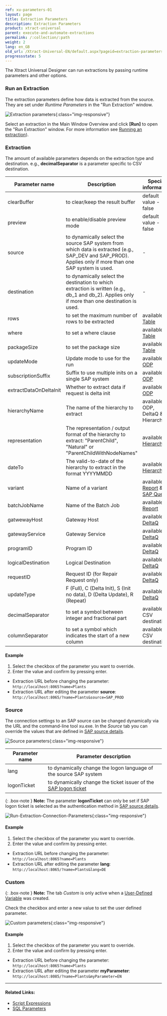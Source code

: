 ```yaml
---
ref: xu-parameters-01
layout: page
title: Extraction Parameters
description: Extraction Parameters
product: xtract-universal
parent: execute-and-automate-extractions
permalink: /:collection/:path
weight: 2
lang: en_GB
old_url: /Xtract-Universal-EN/default.aspx?pageid=extraction-parameters
progressstate: 5
---
```


The Xtract Universal Designer can run extractions by passing runtime parameters and other options.

### Run an Extraction

The extraction parameters define how data is extracted from the source.
They are set under *Runtime Parameters* in the "Run Extraction" window.


![Extraction parameters](/img/content/xu/xu_run_extraction_param_gen_2.png){:class="img-responsive"}

Select an extraction in the Main Window Overview and click 
**[Run]** to open the "Run Extraction" window. For more information see [Running an extraction](../getting-started/run-an-extraction)).


### Extraction

The amount of available parameters depends on the extraction type and destination.
e.g., **decimalSeparator** is a parameter specific to CSV destination.

Parameter name | Description | Special information
------------ | ------------- | -------------
clearBuffer | to clear/keep the result buffer | default value -  false
preview | to enable/disable preview mode | default value - false
source | to dynamically select the source SAP system from which data is extracted (e.g., SAP_DEV and SAP_PROD). Applies only if more than one SAP system is used. | -
destination | to dynamically select the destination to which extraction is written (e.g., db_1 and db_2). Applies only if more than one destination is used.| -
rows | to set the maximum number of rows to be extracted | available in [Table](../table/extraction-settings#extraction-settings)
where | to set a where clause | available in [Table](../table/where-clause) 
packageSize | to set the package size | available in [Table](../table/extraction-settings#extraction-settings)  
updateMode | Update mode to use for the run| available in [ODP](../odp/odp-functions-ov#update-mode)
subscriptionSuffix | Suffix to use multiple inits on a single SAP system | available in [ODP](../odp/odp-functions-ov#subscriptions)
extractDataOnDeltaInit | Whether to extract data if request is delta init| available in [ODP](../odp/odp-functions-ov#update-mode)
hierarchyName | The name of the hierarchy to extract | available in ODP, DeltaQ & Hierarchy
representation | The representation / output format of the hierarchy to extract: "ParentChild", "Natural" or "ParentChildWithNodeNames"  | available in [Hierarchy](../bw-hierarchies/table-output)
dateTo | The valid-to-date of the hierarchy to extract in the format YYYYMMDD | available in [Hierarchy](../bw-hierarchies/hierarchy-extraction-define#format-the-output)
variant | Name of a variant | available in [Report](../abap-reports/variants-and-selections) & [SAP Query](../sap-queries/variant-selections)
batchJobName | Name of the Batch Job| available in [Report](../abap-reports/report-extraction-settings)
gatwewayHost | Gateway Host | available in [DeltaQ](../datasource-deltaq/deltaq-customizing#customizing-check)
gatewayService | Gateway Service | available in [DeltaQ](../datasource-deltaq/deltaq-customizing#customizing-check)
programID | Program ID | available in [DeltaQ](../datasource-deltaq/deltaq-customizing#customizing-check)
logicalDestination | Logical Destination | available in [DeltaQ](../datasource-deltaq/deltaq-customizing#customizing-check)
requestID | Request ID (for Repair Request only) | available in [DeltaQ](../datasource-deltaq/deltaq-customizing#customizing-check)
updateType | F (Full), C (Delta Init), S (Init no data), D (Delta Update), R (Repeat)| available in [DeltaQ](../datasource-deltaq/update-mode)
decimalSeparator | to set a symbol between integer and fractional part | available in CSV destinations
columnSeparator |  to set a symbol which indicates the start of a new column | available in CSV destinations

#### Example
1. Select the checkbox of the parameter you want to override.
2. Enter the value and confirm by pressing enter. 
- Extraction URL before changing the parameter:<br>
`http://localhost:8065?name=Plants`
- Extraction URL after editing the parameter **source**:<br>
`http://localhost:8065/?name=Plants&source=SAP_PROD` 


### Source

The connection settings to an SAP source can be changed dynamically via the URL and the command-line tool xu.exe. 
In the *Source* tab you can override the values that are defined in [SAP source details](../introduction/sap-connection).

![Source parameters](/img/content/xu/xu_run_extraction_param_gen.png){:class="img-responsive"} 

Parameter name | Parameter description 
------------ | ------------- 
lang | to dynamically change the logon language of the source SAP system  
logonTicket | to dynamically change the ticket issuer of the [SAP logon ticket](https://kb.theobald-software.com/sap-connection/sso-with-logon-ticket)

{: .box-note }
**Note:** The parameter **logonTicket** can only be set if SAP logon ticket is selected as the authentication method in [SAP source details](../introduction/sap-connection).

![Run-Extraction-Connection-Parameters](/img/content/xu/xu_run_extraction_source_param.png){:class="img-responsive"}

#### Example
1. Select the checkbox of the parameter you want to override.
2. Enter the value and confirm by pressing enter. 
- Extraction URL before changing the parameter:<br>
`http://localhost:8065?name=Plants`
- Extraction URL after editing the parameter **lang**:<br>
`http://localhost:8065/?name=Plants&lang=DE` 


### Custom

{: .box-note }
**Note:** The tab *Custom* is only active when a [User-Defined Variable](../advanced-techniques/user-defined-variables) was created. 

Check the checkbox and enter a new value to set the user defined parameter.

![Custom parameters](/img/content/xu/xu_run_extraction_param_cust.png){:class="img-responsive"}

#### Example
1. Select the checkbox of the parameter you want to override.
2. Enter the value and confirm by pressing enter. 
- Extraction URL before changing the parameter:<br>
`http://localhost:8065?name=Plants`
- Extraction URL after editing the parameter **myParameter**:<br>
`http://localhost:8085/?name=Plants&myParameter=EN`  

****
#### Related Links:
- [Script Expressions](../advanced-techniques/script-expressions)
- [SQL Parameters](./xu-parameter-sql)
